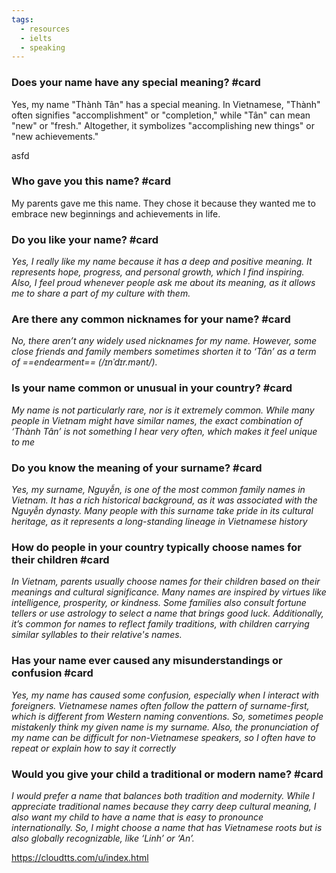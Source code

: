 ```yaml
---
tags:
  - resources
  - ielts
  - speaking
---
```


### Does your name have any special meaning? #card

Yes, my name "Thành Tân" has a special meaning. In Vietnamese, "Thành" often signifies "accomplishment" or "completion," while "Tân" can mean "new" or "fresh." Altogether, it symbolizes "accomplishing new things" or "new achievements."

asfd
### Who gave you this name? #card

My parents gave me this name. They chose it because they wanted me to embrace new beginnings and achievements in life.

### Do you like your name? #card 

_Yes, I really like my name because it has a deep and positive meaning. It represents hope, progress, and personal growth, which I find inspiring. Also, I feel proud whenever people ask me about its meaning, as it allows me to share a part of my culture with them._

### Are there any common nicknames for your name? #card

_No, there aren’t any widely used nicknames for my name. However, some close friends and family members sometimes shorten it to ‘Tân’ as a term of ==endearment== (/ɪnˈdɪr.mənt/)._

### Is your name common or unusual in your country? #card

_My name is not particularly rare, nor is it extremely common. While many people in Vietnam might have similar names, the exact combination of ‘Thành Tân’ is not something I hear very often, which makes it feel unique to me_

### Do you know the meaning of your surname? #card

_Yes, my surname, Nguyễn, is one of the most common family names in Vietnam. It has a rich historical background, as it was associated with the Nguyễn dynasty. Many people with this surname take pride in its cultural heritage, as it represents a long-standing lineage in Vietnamese history_

### How do people in your country typically choose names for their children #card

_In Vietnam, parents usually choose names for their children based on their meanings and cultural significance. Many names are inspired by virtues like intelligence, prosperity, or kindness. Some families also consult fortune tellers or use astrology to select a name that brings good luck. Additionally, it’s common for names to reflect family traditions, with children carrying similar syllables to their relative's names._

### Has your name ever caused any misunderstandings or confusion #card

_Yes, my name has caused some confusion, especially when I interact with foreigners. Vietnamese names often follow the pattern of surname-first, which is different from Western naming conventions. So, sometimes people mistakenly think my given name is my surname. Also, the pronunciation of my name can be difficult for non-Vietnamese speakers, so I often have to repeat or explain how to say it correctly_

### Would you give your child a traditional or modern name? #card

_I would prefer a name that balances both tradition and modernity. While I appreciate traditional names because they carry deep cultural meaning, I also want my child to have a name that is easy to pronounce internationally. So, I might choose a name that has Vietnamese roots but is also globally recognizable, like ‘Linh’ or ‘An’._


https://cloudtts.com/u/index.html